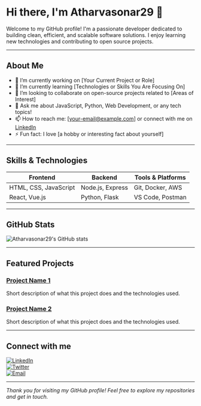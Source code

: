 # Hi there, I'm Atharvasonar29 👋

Welcome to my GitHub profile! I'm a passionate developer dedicated to building clean, efficient, and scalable software solutions. I enjoy learning new technologies and contributing to open source projects.

---

## About Me

- 🔭 I’m currently working on [Your Current Project or Role]
- 🌱 I’m currently learning [Technologies or Skills You Are Focusing On]
- 👯 I’m looking to collaborate on open-source projects related to [Areas of Interest]
- 💬 Ask me about JavaScript, Python, Web Development, or any tech topics!
- 📫 How to reach me: [your-email@example.com] or connect with me on [LinkedIn](https://linkedin.com/in/yourprofile)
- ⚡ Fun fact: I love [a hobby or interesting fact about yourself]

---

## Skills & Technologies

| Frontend            | Backend           | Tools & Platforms    |
|---------------------|-------------------|---------------------|
| HTML, CSS, JavaScript | Node.js, Express  | Git, Docker, AWS    |
| React, Vue.js       | Python, Flask     | VS Code, Postman    |

---

## GitHub Stats

![Atharvasonar29's GitHub stats](https://github-readme-stats.vercel.app/api?username=Atharvasonar29&show_icons=true&theme=radical)

---

## Featured Projects

### [Project Name 1](https://github.com/Atharvasonar29/project1)
Short description of what this project does and the technologies used.

### [Project Name 2](https://github.com/Atharvasonar29/project2)
Short description of what this project does and the technologies used.

---

## Connect with me

[![LinkedIn](https://img.shields.io/badge/-LinkedIn-blue?style=flat&logo=linkedin)](https://linkedin.com/in/yourprofile)  
[![Twitter](https://img.shields.io/badge/-Twitter-1DA1F2?style=flat&logo=twitter)](https://twitter.com/yourhandle)  
[![Email](https://img.shields.io/badge/-Email-c14438?style=flat&logo=gmail&logoColor=white)](mailto:your-email@example.com)

---

*Thank you for visiting my GitHub profile! Feel free to explore my repositories and get in touch.*

